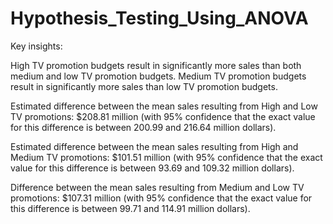 # Hypothesis_Testing_Using_ANOVA

Key insights:  

High TV promotion budgets result in significantly more sales than both medium and low TV promotion budgets. Medium TV promotion budgets result in significantly more sales than low TV promotion budgets.  

Estimated difference between the mean sales resulting from High and Low TV promotions: $208.81 million (with 95% confidence that the exact value for this difference is between 200.99 and 216.64 million dollars).  

Estimated difference between the mean sales resulting from High and Medium TV promotions: $101.51 million (with 95% confidence that the exact value for this difference is between 93.69 and 109.32 million dollars).  

Difference between the mean sales resulting from Medium and Low TV promotions: $107.31 million (with 95% confidence that the exact value for this difference is between 99.71 and 114.91 million dollars).  
